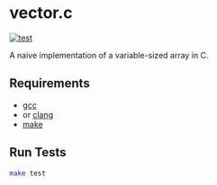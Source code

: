 # vector.c
[![test](https://github.com/claudemuller/variable-array.c/actions/workflows/c.yml/badge.svg)](https://github.com/claudemuller/variable-array.c/actions/workflows/c.yml)

A naive implementation of a variable-sized array in C.

## Requirements

- [gcc](https://gcc.gnu.org/)
- or [clang](https://clang.llvm.org/)
- [make](https://www.gnu.org/software/make/)

## Run Tests

```bash
make test
